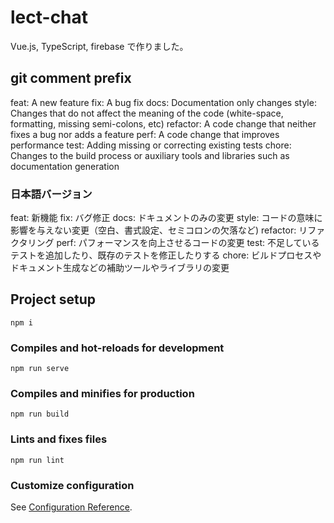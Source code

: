 # lect-chat
Vue.js, TypeScript, firebase で作りました。

## git comment prefix
feat: A new feature
fix: A bug fix
docs: Documentation only changes
style: Changes that do not affect the meaning of the code (white-space, formatting, missing semi-colons, etc)
refactor: A code change that neither fixes a bug nor adds a feature
perf: A code change that improves performance
test: Adding missing or correcting existing tests
chore: Changes to the build process or auxiliary tools and libraries such as documentation generation

### 日本語バージョン
feat: 新機能
fix: バグ修正
docs: ドキュメントのみの変更
style: コードの意味に影響を与えない変更（空白、書式設定、セミコロンの欠落など)
refactor: リファクタリング
perf: パフォーマンスを向上させるコードの変更
test: 不足しているテストを追加したり、既存のテストを修正したりする
chore: ビルドプロセスやドキュメント生成などの補助ツールやライブラリの変更


## Project setup
```
npm i
```

### Compiles and hot-reloads for development
```
npm run serve
```

### Compiles and minifies for production
```
npm run build
```

### Lints and fixes files
```
npm run lint
```

### Customize configuration
See [Configuration Reference](https://cli.vuejs.org/config/).
